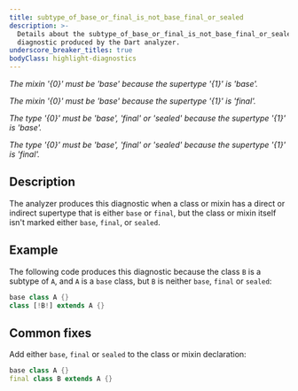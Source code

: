 ```yaml
---
title: subtype_of_base_or_final_is_not_base_final_or_sealed
description: >-
  Details about the subtype_of_base_or_final_is_not_base_final_or_sealed
  diagnostic produced by the Dart analyzer.
underscore_breaker_titles: true
bodyClass: highlight-diagnostics
---
```


_The mixin '{0}' must be 'base' because the supertype '{1}' is 'base'._

_The mixin '{0}' must be 'base' because the supertype '{1}' is 'final'._

_The type '{0}' must be 'base', 'final' or 'sealed' because the supertype '{1}'
is 'base'._

_The type '{0}' must be 'base', 'final' or 'sealed' because the supertype '{1}'
is 'final'._

## Description

The analyzer produces this diagnostic when a class or mixin has a direct
or indirect supertype that is either `base` or `final`, but the class or
mixin itself isn't marked either `base`, `final`, or `sealed`.

## Example

The following code produces this diagnostic because the class `B` is a
subtype of `A`, and `A` is a `base` class, but `B` is neither `base`,
`final` or `sealed`:

```dart
base class A {}
class [!B!] extends A {}
```

## Common fixes

Add either `base`, `final` or `sealed` to the class or mixin declaration:

```dart
base class A {}
final class B extends A {}
```
